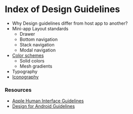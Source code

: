 # Index of Design Guidelines

- Why Design guidelines differ from host app to another?
- Mini-app Layout standards
  - Drawer
  - Bottom navigation 
  - Stack navigation 
  - Modal navigation
- [Color schemes](./3.color-scheme.md)
  - Solid colors
  - Mesh gradients
- Typography
- [Iconography](./5.iconography.md)


### Resources 

- [Apple Human Interface Guidelines](https://developer.apple.com/design/)
- [Design for Android Guidelines](https://developer.android.com/design/ui)
